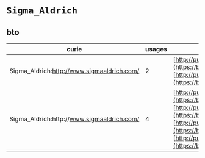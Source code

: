 # `Sigma_Aldrich`

## bto

| curie                                       |   usages | nodes                                                                                                                                                                                                                                                                                                                                                                                                                                                              |
|---------------------------------------------|----------|--------------------------------------------------------------------------------------------------------------------------------------------------------------------------------------------------------------------------------------------------------------------------------------------------------------------------------------------------------------------------------------------------------------------------------------------------------------------|
| Sigma_Aldrich:http://www.sigmaaldrich.com/  |        2 | [http://purl.obolibrary.org/obo/BTO:0005821](https://bioregistry.io/http://purl.obolibrary.org/obo/BTO:0005821), [http://purl.obolibrary.org/obo/BTO:0005903](https://bioregistry.io/http://purl.obolibrary.org/obo/BTO:0005903)                                                                                                                                                                                                                                   |
| Sigma_Aldrich:http\://www.sigmaaldrich.com/ |        4 | [http://purl.obolibrary.org/obo/BTO:0006457](https://bioregistry.io/http://purl.obolibrary.org/obo/BTO:0006457), [http://purl.obolibrary.org/obo/BTO:0006466](https://bioregistry.io/http://purl.obolibrary.org/obo/BTO:0006466), [http://purl.obolibrary.org/obo/BTO:0006508](https://bioregistry.io/http://purl.obolibrary.org/obo/BTO:0006508), [http://purl.obolibrary.org/obo/BTO:0006540](https://bioregistry.io/http://purl.obolibrary.org/obo/BTO:0006540) |
